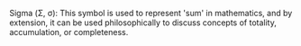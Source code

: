 Sigma (Σ, σ): This symbol is used to represent 'sum' in mathematics, and by extension, it can be used philosophically to discuss concepts of totality, accumulation, or completeness.








